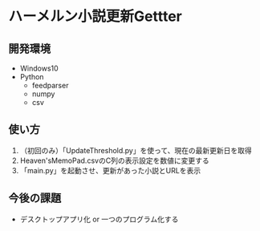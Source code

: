 # ハーメルン小説更新Gettter

## 開発環境
- Windows10
- Python
  - feedparser
  - numpy
  - csv

## 使い方
1. （初回のみ）「UpdateThreshold.py」を使って、現在の最新更新日を取得
2. Heaven'sMemoPad.csvのC列の表示設定を数値に変更する
3. 「main.py」を起動させ、更新があった小説とURLを表示

## 今後の課題
- デスクトップアプリ化 or 一つのプログラム化する